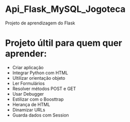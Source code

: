 # Api_Flask_MySQL_Jogoteca
Projeto de aprendizagem do Flask


  <H1>Projeto últil para quem quer aprender:</H1>

 - Criar aplicação
- Integrar Python com HTML
- Ultilizar orientação objeto
- Ler Formulários
- Resolver métodos POST e GET
- Usar Debugger
- Estilizar com o Boosttrap
- Herança de HTML
- Dinamizar URLs
- Guarda dados com Session 

